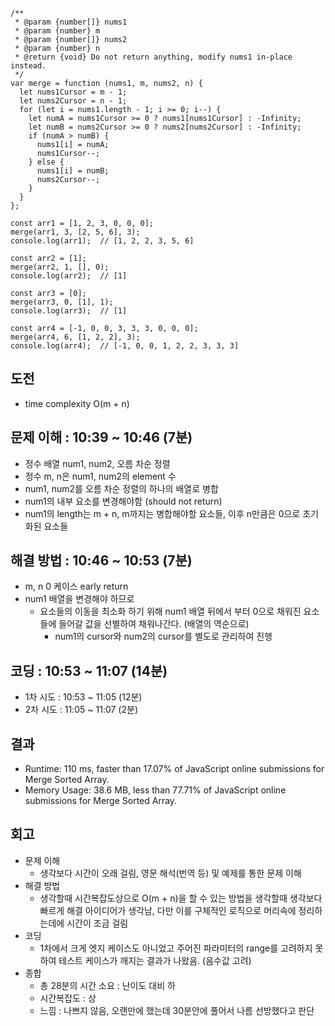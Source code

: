 ```
/**
 * @param {number[]} nums1
 * @param {number} m
 * @param {number[]} nums2
 * @param {number} n
 * @return {void} Do not return anything, modify nums1 in-place instead.
 */
var merge = function (nums1, m, nums2, n) {
  let nums1Cursor = m - 1;
  let nums2Cursor = n - 1;
  for (let i = nums1.length - 1; i >= 0; i--) {
    let numA = nums1Cursor >= 0 ? nums1[nums1Cursor] : -Infinity;
    let numB = nums2Cursor >= 0 ? nums2[nums2Cursor] : -Infinity;
    if (numA > numB) {
      nums1[i] = numA;
      nums1Cursor--;
    } else {
      nums1[i] = numB;
      nums2Cursor--;
    }
  }
};

const arr1 = [1, 2, 3, 0, 0, 0];
merge(arr1, 3, [2, 5, 6], 3);
console.log(arr1);  // [1, 2, 2, 3, 5, 6]

const arr2 = [1];
merge(arr2, 1, [], 0);
console.log(arr2);  // [1]

const arr3 = [0];
merge(arr3, 0, [1], 1);
console.log(arr3);  // [1]

const arr4 = [-1, 0, 0, 3, 3, 3, 0, 0, 0];
merge(arr4, 6, [1, 2, 2], 3);
console.log(arr4);  // [-1, 0, 0, 1, 2, 2, 3, 3, 3]
```

## 도전

- time complexity O(m + n)

## 문제 이해 : 10:39 ~ 10:46 (7분)

- 정수 배열 num1, num2, 오름 차순 정렬
- 정수 m, n은 num1, num2의 element 수
- num1, num2를 오름 차순 정렬의 하나의 배열로 병합
- num1의 내부 요소를 변경해야함 (should not return)
- num1의 length는 m + n, m까지는 병합해야할 요소들, 이후 n만큼은 0으로 초기화된 요소들

## 해결 방법 : 10:46 ~ 10:53 (7분)

- m, n 0 케이스 early return
- num1 배열을 변경해야 하므로
    - 요소들의 이동을 최소화 하기 위해 num1 배열 뒤에서 부터 0으로 채워진 요소들에 들어갈 값을 선별하여 채워나간다. (배열의 역순으로)
        - num1의 cursor와 num2의 cursor를 별도로 관리하여 진행

## 코딩 : 10:53 ~ 11:07 (14분)

- 1차 시도 : 10:53 ~ 11:05 (12분)
- 2차 시도 : 11:05 ~ 11:07 (2분)

## 결과

- Runtime: 110 ms, faster than 17.07% of JavaScript online submissions for Merge Sorted Array.
- Memory Usage: 38.6 MB, less than 77.71% of JavaScript online submissions for Merge Sorted Array.

## 회고

- 문제 이해
    - 생각보다 시간이 오래 걸림, 영문 해석(번역 등) 및 예제를 통한 문제 이해
- 해결 방법
    - 생각할때 시간복잡도상으로 O(m + n)을 할 수 있는 방법을 생각할때 생각보다 빠르게 해결 아이디어가 생각남, 다만 이를 구체적인 로직으로 머리속에 정리하는데에 시간이 조금 걸림
- 코딩
    - 1차에서 크게 엣지 케이스도 아니었고 주어진 파라미터의 range를 고려하지 못하여 테스트 케이스가 깨지는 결과가 나왔음. (음수값 고려)
- 종합
    - 총 28분의 시간 소요 : 난이도 대비 하
    - 시간복잡도 : 상
    - 느낌 : 나쁘지 않음, 오랜만에 했는데 30분안에 풀어서 나름 선방했다고 판단

